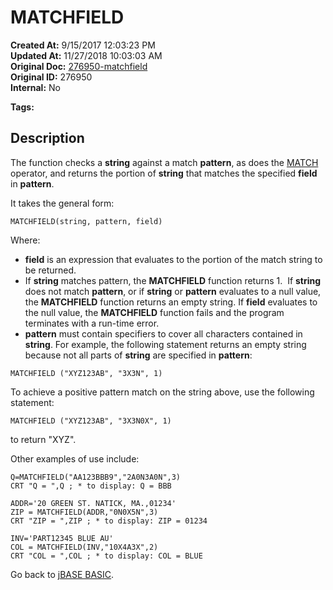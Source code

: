 # MATCHFIELD

**Created At:** 9/15/2017 12:03:23 PM  
**Updated At:** 11/27/2018 10:03:03 AM  
**Original Doc:** [276950-matchfield](https://docs.jbase.com/36868-jbase-basic/276950-matchfield)  
**Original ID:** 276950  
**Internal:** No  

**Tags:**
<badge text='string handling' vertical='middle' />

## Description

The function checks a **string** against a match **pattern**, as does the [MATCH](./../matches) operator, and returns the portion of **string** that matches the specified **field** in **pattern**.

It takes the general form:

```
MATCHFIELD(string, pattern, field)
```

Where:

- **field** is an expression that evaluates to the portion of the match string to be returned.
- If **string** matches pattern, the **MATCHFIELD** function returns 1.  If **string** does not match **pattern**, or if **string** or **pattern** evaluates to a null value, the **MATCHFIELD** function returns an empty string. If **field** evaluates to the null value, the **MATCHFIELD** function fails and the program terminates with a run-time error.
- **pattern** must contain specifiers to cover all characters contained in **string**. For example, the following statement returns an empty string because not all parts of **string** are specified in **pattern**:

```
MATCHFIELD ("XYZ123AB", "3X3N", 1)
```

To achieve a positive pattern match on the string above, use the following statement:

```
MATCHFIELD ("XYZ123AB", "3X3N0X", 1)
```

to return "XYZ".

Other examples of use include:

```
Q=MATCHFIELD("AA123BBB9","2A0N3A0N",3)
CRT "Q = ",Q ; * to display: Q = BBB

ADDR='20 GREEN ST. NATICK, MA.,01234'
ZIP = MATCHFIELD(ADDR,"0N0X5N",3)
CRT "ZIP = ",ZIP ; * to display: ZIP = 01234

INV='PART12345 BLUE AU'
COL = MATCHFIELD(INV,"10X4A3X",2)
CRT "COL = ",COL ; * to display: COL = BLUE
```

Go back to [jBASE BASIC](./../jbase-basic-programmers-reference-guide).
